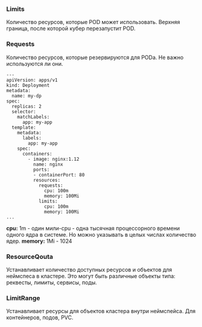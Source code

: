 ### Limits
Количество ресурсов, которые POD может использовать. Верхняя граница, после которой кубер перезапустит POD.

### Requests
Количество ресурсов, которые резервируются для PODа. Не важно используются ли они.

```
---
apiVersion: apps/v1
kind: Deployment
metadata:
  name: my-dp
spec:
  replicas: 2
  selector:
    matchLabels:
      app: my-app
  template:
    metadata:
      labels:
        app: my-app
    spec:
      containers:
        - image: nginx:1.12
          name: nginx
          ports:
          - containerPort: 80
          resources:
            requests:
              cpu: 100m
              memory: 100Mi
            limits:
              cpu: 100m
              memory: 100Mi
...
```
**cpu:** 1m - один мили-cpu - одна тысячная процессорного времени одного ядра в системе. Но можно указывать в целых числах количество ядер.
**memory:** 1Mi - 1024

### ResourceQouta
Устанавливает количество доступных ресурсов и объектов для неймспеса в кластере. Это могут быть различные объекты типа: реквесты, лимиты, сервисы, поды.

### LimitRange
Устанавливает ресурсы для объектов кластера внутри неймспейса. Для контейнеров, подов, PVC.
